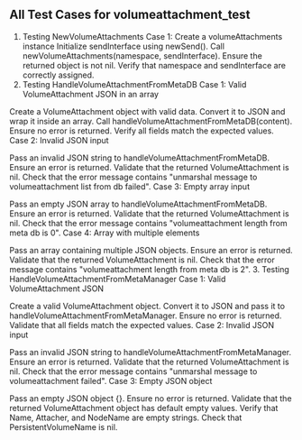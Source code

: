 
## All Test Cases for volumeattachment_test

1. Testing NewVolumeAttachments
Case 1: Create a volumeAttachments instance
Initialize sendInterface using newSend().
Call newVolumeAttachments(namespace, sendInterface).
Ensure the returned object is not nil.
Verify that namespace and sendInterface are correctly assigned.
2. Testing HandleVolumeAttachmentFromMetaDB
Case 1: Valid VolumeAttachment JSON in an array

Create a VolumeAttachment object with valid data.
Convert it to JSON and wrap it inside an array.
Call handleVolumeAttachmentFromMetaDB(content).
Ensure no error is returned.
Verify all fields match the expected values.
Case 2: Invalid JSON input

Pass an invalid JSON string to handleVolumeAttachmentFromMetaDB.
Ensure an error is returned.
Validate that the returned VolumeAttachment is nil.
Check that the error message contains "unmarshal message to volumeattachment list from db failed".
Case 3: Empty array input

Pass an empty JSON array to handleVolumeAttachmentFromMetaDB.
Ensure an error is returned.
Validate that the returned VolumeAttachment is nil.
Check that the error message contains "volumeattachment length from meta db is 0".
Case 4: Array with multiple elements

Pass an array containing multiple JSON objects.
Ensure an error is returned.
Validate that the returned VolumeAttachment is nil.
Check that the error message contains "volumeattachment length from meta db is 2".
3. Testing HandleVolumeAttachmentFromMetaManager
Case 1: Valid VolumeAttachment JSON

Create a valid VolumeAttachment object.
Convert it to JSON and pass it to handleVolumeAttachmentFromMetaManager.
Ensure no error is returned.
Validate that all fields match the expected values.
Case 2: Invalid JSON input

Pass an invalid JSON string to handleVolumeAttachmentFromMetaManager.
Ensure an error is returned.
Validate that the returned VolumeAttachment is nil.
Check that the error message contains "unmarshal message to volumeattachment failed".
Case 3: Empty JSON object

Pass an empty JSON object {}.
Ensure no error is returned.
Validate that the returned VolumeAttachment object has default empty values.
Verify that Name, Attacher, and NodeName are empty strings.
Check that PersistentVolumeName is nil.
